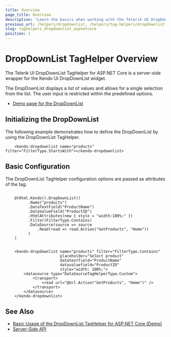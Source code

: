 ```yaml
---
title: Overview
page_title: Overview
description: "Learn the basics when working with the Telerik UI DropDownList TagHelper for ASP.NET Core (MVC 6 or ASP.NET Core MVC)."
previous_url: /helpers/dropdownlist, /helpers/tag-helpers/dropdownlist
slug: taghelpers_dropdownlist_aspnetcore
position: 1
---
```


# DropDownList TagHelper Overview

The Telerik UI DropDownList TagHelper for ASP.NET Core is a server-side wrapper for the Kendo UI DropDownList widget.

The DropDownList displays a list of values and allows for a single selection from the list. The user input is restricted within the predefined options.

* [Demo page for the DropDownList](https://demos.telerik.com/aspnet-core/dropdownlist/tag-helper)

## Initializing the DropDownList

The following example demonstrates how to define the DropDownList by using the DropDownList TagHelper.

        <kendo-dropdownlist name="products" filter="FilterType.StartsWith"></kendo-dropdownlist>

## Basic Configuration

The DropDownList TagHelper configuration options are passed as attributes of the tag.

```cshtml

    @(Html.Kendo().DropDownList()
          .Name("products")
          .DataTextField("ProductName")
          .DataValueField("ProductID")
          .HtmlAttributes(new { style = "width:100%;" })
          .Filter(FilterType.Contains)
          .DataSource(source => source
              .Read(read => read.Action("GetProducts", "Home"))
          )
    )
```
```tagHelper

    <kendo-dropdownlist name="products" filter="FilterType.Contains"
                        placeholder="Select product"
                        datatextfield="ProductName"
                        datavaluefield="ProductID"
                        style="width: 100%;">
        <datasource type="DataSourceTagHelperType.Custom">
            <transport>
                <read url="@Url.Action("GetProducts", "Home")" />
            </transport>
        </datasource>
    </kendo-dropdownlist>
```

## See Also

* [Basic Usage of the DropDownList TagHelper for ASP.NET Core (Demo)](https://demos.telerik.com/aspnet-core/dropdownlist/tag-helper)
* [Server-Side API](/api/dropdownlist)
